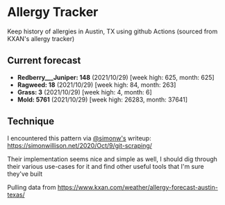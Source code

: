 # Allergy Tracker

Keep history of allergies in Austin, TX using github Actions (sourced from KXAN's allergy tracker)

## Current forecast
<!-- INJECT FORECAST -->
- **Redberry___Juniper: 148** (2021/10/29)  [week high: 625, month: 625]
- **Ragweed: 18** (2021/10/29)  [week high: 84, month: 263]
- **Grass: 3** (2021/10/29)  [week high: 4, month: 6]
- **Mold: 5761** (2021/10/29)  [week high: 26283, month: 37641]
<!-- END INJECT FORECAST -->

## Technique

I encountered this pattern via [@simonw's](https://github.com/simonw) writeup: https://simonwillison.net/2020/Oct/9/git-scraping/

Their implementation seems nice and simple as well, I should dig through their various use-cases for it and find other useful tools that I'm sure they've built

Pulling data from https://www.kxan.com/weather/allergy-forecast-austin-texas/
